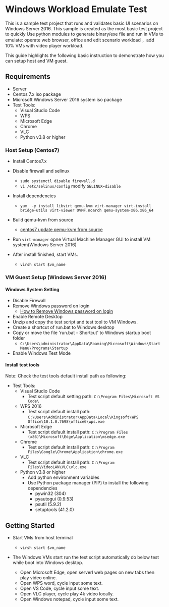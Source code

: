 # Windows Workload Emulate Test

This is a sample test project that runs and validates basic UI scenarios on Windows Server 2016. This sample is created as the most basic test project to quickly Use python modules to generate binary/exe file and run in VMs to emulate: operate web browser, office and edit scenario workload ，add 10% VMs with video player workload. 

This guide highlights the following basic instruction to demonstrate how you can setup host and VM guest.

## Requirements

- Server
- Centos 7.x iso package
- Microsoft Windows Server 2016 system iso package
- Test Tools:
  - Visual Studio Code
  - WPS
  - Microsoft Edge
  - Chrome
  - VLC
  - Python v3.8 or higher
  
### Host Setup (Centos7)

- Install Centos7.x
- Disable firewall and selinux
  - `sudo systemctl disable firewall.d`
  - `vi /etc/selinux/config`  modify `SELINUX=disable`

- Install dependencies
  - `yum  -y install libvirt qemu-kvm virt-manager virt-install bridge-utils virt-viewer OVMF.noarch qemu-system-x86.x86_64`
- Build qemu-kvm from source
  - [centos7 update qemu-kvm from source](https://developer.aliyun.com/article/940170)
- Run `virt-manager` opne Virtual Machine Manager GUI to install VM system(Windows Server 2016)
- After install finished, start VMs.
  - `virsh start $vm_name`

### VM Guest Setup (Windows Server 2016)

#### Windows System Setting

- Disable Firewall
- Remove Windows password on login
  - [How to Remove Windows password on login](http://www.cangchou.com/492533.html)
- Enable Remote Desktop
- Unzip and copy the test script and test tool to VM Windows.
- Create a shortcut of run.bat to Windows desktop
- Copy or move the file 'run.bat - Shortcut' to Windows startup boot folder
  - `C:\Users\administrator\AppData\Roaming\Microsoft\Windows\Start Menu\Programs\Startup`
- Enable Windows Test Mode

#### Install test tools
Note: Check the test tools default install path as following:
- Test Tools:
  - Visual Studio Code
    - Test script default setting path: `C:\Program Files\Microsoft VS Code\`
  - WPS 2016
    - Test script default install path: `C:\Users\Administrator\AppData\Local\Kingsoft\WPS Office\10.1.0.7698\office6\wps.exe`
  - Microsoft Edge
    - Test script default install path: `C:\Program Files (x86)\Microsoft\Edge\Application\msedge.exe`
  - Chrome
    - Test script default install path: `C:\Program Files\Google\Chrome\Application\chrome.exe`
  - VLC
    - Test script default install path: `C:\Program Files\VideoLAN\VLC\vlc.exe`
  - Python v3.8 or higher
    - Add python environment variables
    - Use Python package manager (PIP) to install the following dependencies
      - pywin32 (304)
      - pyautogui (0.9.53)
      - psutil (5.9.2)
      - setuptools (41.2.0)

## Getting Started

- Start VMs from host terminal
  - `virsh start $vm_name`

- The Windows VMs start run the test script automatically do below test while boot into Windows desktop.

  - Open Microsoft Edge, open serverl web pages on new tabs then play video online.
  - Open WPS word, cycle input some text.
  - Open VS Code, cycle input some text.
  - Open VLC player, cycle play 4k video locally.
  - Open Windows notepad, cycle input some text.
